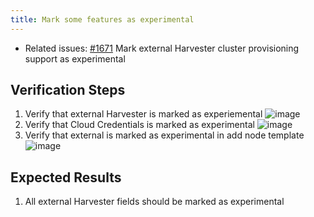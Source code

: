 ```yaml
---
title: Mark some features as experimental
---
```


* Related issues: [#1671](https://github.com/harvester/harvester/issues/1671) Mark external Harvester cluster provisioning support as experimental

## Verification Steps
1. Verify that external Harvester is marked as experiemental
![image](https://user-images.githubusercontent.com/3344618/146233410-d3f11b88-f4fa-4ee8-a0f5-fb6f70f86e70.png)
1. Verify that Cloud Credentials is marked as experimental
![image](https://user-images.githubusercontent.com/3344618/146233518-ae9777a8-0753-4137-8df1-2976a5df72e7.png)
1. Verify that external is marked as experimental in add node template
![image](https://user-images.githubusercontent.com/83787952/148307474-93d06531-0835-4312-b5d0-e9131309d2ad.png)

## Expected Results
1. All external Harvester fields should be marked as experimental

